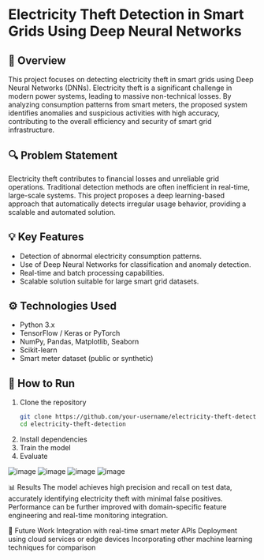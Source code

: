 # Electricity Theft Detection in Smart Grids Using Deep Neural Networks

## 📌 Overview
This project focuses on detecting electricity theft in smart grids using Deep Neural Networks (DNNs). Electricity theft is a significant challenge in modern power systems, 
leading to massive non-technical losses. By analyzing consumption patterns from smart meters, the proposed system identifies anomalies and suspicious activities with high 
accuracy, contributing to the overall efficiency and security of smart grid infrastructure.

## 🔍 Problem Statement
Electricity theft contributes to financial losses and unreliable grid operations. Traditional detection methods are often inefficient in real-time, large-scale systems.
This project proposes a deep learning-based approach that automatically detects irregular usage behavior, providing a scalable and automated solution.

## 💡 Key Features
- Detection of abnormal electricity consumption patterns.
- Use of Deep Neural Networks for classification and anomaly detection.
- Real-time and batch processing capabilities.
- Scalable solution suitable for large smart grid datasets.

## ⚙️ Technologies Used
- Python 3.x  
- TensorFlow / Keras or PyTorch  
- NumPy, Pandas, Matplotlib, Seaborn  
- Scikit-learn  
- Smart meter dataset (public or synthetic)

## 🚀 How to Run
1. Clone the repository  
   ```bash
   git clone https://github.com/your-username/electricity-theft-detection.git
   cd electricity-theft-detection

2. Install dependencies
3. Train the model
4. Evaluate

![image](https://github.com/user-attachments/assets/f903060f-4da1-4dc2-9def-80f051f93832)
![image](https://github.com/user-attachments/assets/7426dc45-4d5b-4bdd-a64d-9d1fa9a8bcb5)
![image](https://github.com/user-attachments/assets/989f04b9-7336-4c5b-bed0-5877567f87f1)
![image](https://github.com/user-attachments/assets/79ae7344-3e3e-4f81-8cd4-9597347c404c)




   
📊 Results
The model achieves high precision and recall on test data, accurately identifying electricity theft with minimal false positives. Performance can be further improved
with domain-specific feature engineering and real-time monitoring integration.

📌 Future Work
Integration with real-time smart meter APIs
Deployment using cloud services or edge devices
Incorporating other machine learning techniques for comparison
